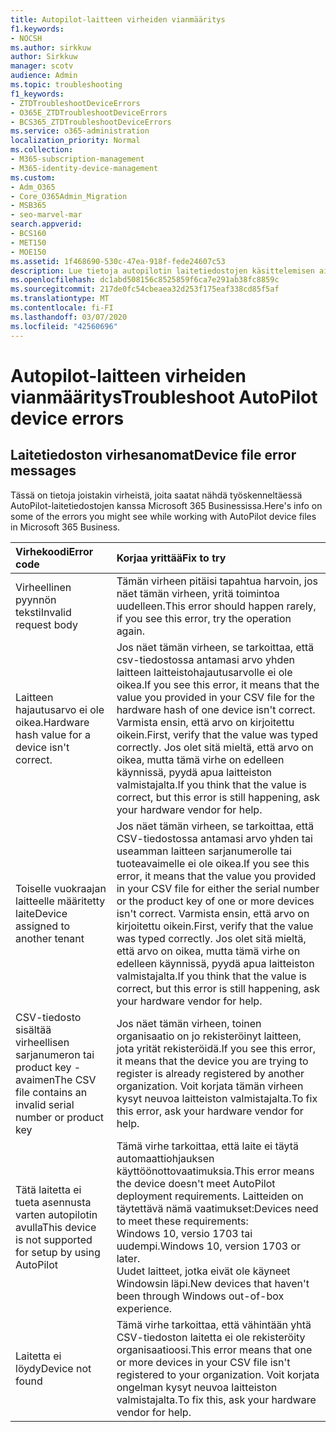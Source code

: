 ```yaml
---
title: Autopilot-laitteen virheiden vianmääritys
f1.keywords:
- NOCSH
ms.author: sirkkuw
author: Sirkkuw
manager: scotv
audience: Admin
ms.topic: troubleshooting
f1_keywords:
- ZTDTroubleshootDeviceErrors
- O365E_ZTDTroubleshootDeviceErrors
- BCS365_ZTDTroubleshootDeviceErrors
ms.service: o365-administration
localization_priority: Normal
ms.collection:
- M365-subscription-management
- M365-identity-device-management
ms.custom:
- Adm_O365
- Core_O365Admin_Migration
- MSB365
- seo-marvel-mar
search.appverid:
- BCS160
- MET150
- MOE150
ms.assetid: 1f468690-530c-47ea-918f-fede24607c53
description: Lue tietoja autopilotin laitetiedostojen käsittelemisen aikana Microsoft 365 Businessissa mahdollisesti näkyvien virheiden vianmäärityksestä.
ms.openlocfilehash: dc1abd508156c8525859f6ca7e291ab38fc8859c
ms.sourcegitcommit: 217de0fc54cbeaea32d253f175eaf338cd85f5af
ms.translationtype: MT
ms.contentlocale: fi-FI
ms.lasthandoff: 03/07/2020
ms.locfileid: "42560696"
---
```

# <a name="troubleshoot-autopilot-device-errors"></a><span data-ttu-id="34b14-103">Autopilot-laitteen virheiden vianmääritys</span><span class="sxs-lookup"><span data-stu-id="34b14-103">Troubleshoot AutoPilot device errors</span></span>

## <a name="device-file-error-messages"></a><span data-ttu-id="34b14-104">Laitetiedoston virhesanomat</span><span class="sxs-lookup"><span data-stu-id="34b14-104">Device file error messages</span></span>

<span data-ttu-id="34b14-105">Tässä on tietoja joistakin virheistä, joita saatat nähdä työskenneltäessä AutoPilot-laitetiedostojen kanssa Microsoft 365 Businessissa.</span><span class="sxs-lookup"><span data-stu-id="34b14-105">Here's info on some of the errors you might see while working with AutoPilot device files in Microsoft 365 Business.</span></span> 
  
|<span data-ttu-id="34b14-106">**Virhekoodi**</span><span class="sxs-lookup"><span data-stu-id="34b14-106">**Error code**</span></span>|<span data-ttu-id="34b14-107">**Korjaa yrittää**</span><span class="sxs-lookup"><span data-stu-id="34b14-107">**Fix to try**</span></span>|
|:-----|:-----|
|<span data-ttu-id="34b14-108">Virheellinen pyynnön teksti</span><span class="sxs-lookup"><span data-stu-id="34b14-108">Invalid request body</span></span>  <br/> |<span data-ttu-id="34b14-109">Tämän virheen pitäisi tapahtua harvoin, jos näet tämän virheen, yritä toimintoa uudelleen.</span><span class="sxs-lookup"><span data-stu-id="34b14-109">This error should happen rarely, if you see this error, try the operation again.</span></span>  <br/> |
|<span data-ttu-id="34b14-110">Laitteen hajautusarvo ei ole oikea.</span><span class="sxs-lookup"><span data-stu-id="34b14-110">Hardware hash value for a device isn't correct.</span></span>  <br/> |<span data-ttu-id="34b14-111">Jos näet tämän virheen, se tarkoittaa, että csv-tiedostossa antamasi arvo yhden laitteen laitteistohajautusarvolle ei ole oikea.</span><span class="sxs-lookup"><span data-stu-id="34b14-111">If you see this error, it means that the value you provided in your CSV file for the hardware hash of one device isn't correct.</span></span> <span data-ttu-id="34b14-112">Varmista ensin, että arvo on kirjoitettu oikein.</span><span class="sxs-lookup"><span data-stu-id="34b14-112">First, verify that the value was typed correctly.</span></span> <span data-ttu-id="34b14-113">Jos olet sitä mieltä, että arvo on oikea, mutta tämä virhe on edelleen käynnissä, pyydä apua laitteiston valmistajalta.</span><span class="sxs-lookup"><span data-stu-id="34b14-113">If you think that the value is correct, but this error is still happening, ask your hardware vendor for help.</span></span>  <br/> |
|<span data-ttu-id="34b14-114">Toiselle vuokraajan laitteelle määritetty laite</span><span class="sxs-lookup"><span data-stu-id="34b14-114">Device assigned to another tenant</span></span>  <br/> |<span data-ttu-id="34b14-115">Jos näet tämän virheen, se tarkoittaa, että CSV-tiedostossa antamasi arvo yhden tai useamman laitteen sarjanumerolle tai tuoteavaimelle ei ole oikea.</span><span class="sxs-lookup"><span data-stu-id="34b14-115">If you see this error, it means that the value you provided in your CSV file for either the serial number or the product key of one or more devices isn't correct.</span></span> <span data-ttu-id="34b14-116">Varmista ensin, että arvo on kirjoitettu oikein.</span><span class="sxs-lookup"><span data-stu-id="34b14-116">First, verify that the value was typed correctly.</span></span> <span data-ttu-id="34b14-117">Jos olet sitä mieltä, että arvo on oikea, mutta tämä virhe on edelleen käynnissä, pyydä apua laitteiston valmistajalta.</span><span class="sxs-lookup"><span data-stu-id="34b14-117">If you think that the value is correct, but this error is still happening, ask your hardware vendor for help.</span></span>  <br/> |
|<span data-ttu-id="34b14-118">CSV-tiedosto sisältää virheellisen sarjanumeron tai product key -avaimen</span><span class="sxs-lookup"><span data-stu-id="34b14-118">The CSV file contains an invalid serial number or product key</span></span>  <br/> |<span data-ttu-id="34b14-119">Jos näet tämän virheen, toinen organisaatio on jo rekisteröinyt laitteen, jota yrität rekisteröidä.</span><span class="sxs-lookup"><span data-stu-id="34b14-119">If you see this error, it means that the device you are trying to register is already registered by another organization.</span></span> <span data-ttu-id="34b14-120">Voit korjata tämän virheen kysyt neuvoa laitteiston valmistajalta.</span><span class="sxs-lookup"><span data-stu-id="34b14-120">To fix this error, ask your hardware vendor for help.</span></span>  <br/> |
|<span data-ttu-id="34b14-121">Tätä laitetta ei tueta asennusta varten autopilotin avulla</span><span class="sxs-lookup"><span data-stu-id="34b14-121">This device is not supported for setup by using AutoPilot</span></span>  <br/> | <span data-ttu-id="34b14-122">Tämä virhe tarkoittaa, että laite ei täytä automaattiohjauksen käyttöönottovaatimuksia.</span><span class="sxs-lookup"><span data-stu-id="34b14-122">This error means the device doesn't meet AutoPilot deployment requirements.</span></span> <span data-ttu-id="34b14-123">Laitteiden on täytettävä nämä vaatimukset:</span><span class="sxs-lookup"><span data-stu-id="34b14-123">Devices need to meet these requirements:</span></span>  <br/>  <span data-ttu-id="34b14-124">Windows 10, versio 1703 tai uudempi.</span><span class="sxs-lookup"><span data-stu-id="34b14-124">Windows 10, version 1703 or later.</span></span>  <br/>  <span data-ttu-id="34b14-125">Uudet laitteet, jotka eivät ole käyneet Windowsin läpi.</span><span class="sxs-lookup"><span data-stu-id="34b14-125">New devices that haven't been through Windows out-of-box experience.</span></span>  <br/> |
|<span data-ttu-id="34b14-126">Laitetta ei löydy</span><span class="sxs-lookup"><span data-stu-id="34b14-126">Device not found</span></span>  <br/> |<span data-ttu-id="34b14-127">Tämä virhe tarkoittaa, että vähintään yhtä CSV-tiedoston laitetta ei ole rekisteröity organisaatioosi.</span><span class="sxs-lookup"><span data-stu-id="34b14-127">This error means that one or more devices in your CSV file isn't registered to your organization.</span></span> <span data-ttu-id="34b14-128">Voit korjata ongelman kysyt neuvoa laitteiston valmistajalta.</span><span class="sxs-lookup"><span data-stu-id="34b14-128">To fix this, ask your hardware vendor for help.</span></span>  <br/> |
